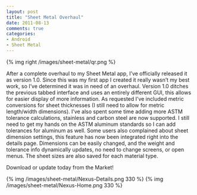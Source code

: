 ```yaml
---
layout: post
title: "Sheet Metal Overhaul"
date: 2011-08-13
comments: true
categories:
- Android
- Sheet Metal
---
```


{% img right /images/sheet-metal/qr.png %}

After a complete overhaul to my Sheet Metal app, I’ve officially released it as version 1.0. Since this was my first app I created it really wasn’t my best work, so I’ve determined it was in need of an overhaul. Version 1.0 ditches the previous tabbed interface and uses an entirely different GUI, this allows for easier display of more information. As requested I’ve included metric conversions for sheet thicknesses (I still need to allow for metric length/width dimensions). I’ve also spent some time adding more ASTM tolerance calculations, stainless and carbon steel are now supported. I still need to get my hands on the ASTM aluminum standards so I can add tolerances for aluminum as well. Some users also complained about sheet dimension settings, this feature has now been integrated right into the details page. Dimensions can be easily changed, and the weight and tolerance info dynamically updates, no need to change screens, or open menus. The sheet sizes are also saved for each material type.

Download or update today from the Market!

{% img /images/sheet-metal/Nexus-Details.png 330 %}
{% img /images/sheet-metal/Nexus-Home.png 330 %}
